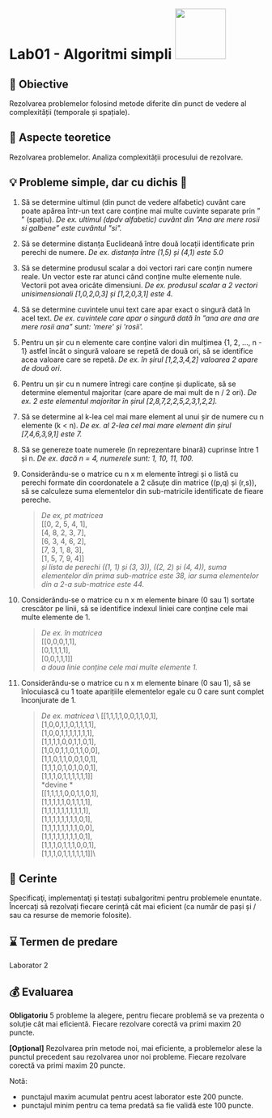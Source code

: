 # Lab01 - Algoritmi simpli <img src="algorithm.png" width="100">


## :microscope: Obiective 

Rezolvarea problemelor folosind metode diferite din punct de vedere al complexității (temporale și spațiale). 

## :book:  Aspecte teoretice 

Rezolvarea problemelor. Analiza complexității procesului de rezolvare.


## :bulb: Probleme simple, dar cu dichis :blossom:

1.	Să se determine ultimul (din punct de vedere alfabetic) cuvânt care poate apărea într-un text care conține mai multe cuvinte separate prin ” ” (spațiu). *De ex. ultimul (dpdv alfabetic) cuvânt din ”Ana are mere rosii si galbene” este cuvântul "si".*

2.	Să se determine distanța Euclideană între două locații identificate prin perechi de numere. 
*De ex. distanța între (1,5) și (4,1) este 5.0*

3.	Să se determine produsul scalar a doi vectori rari care conțin numere reale. Un vector este rar atunci când conține multe elemente nule. Vectorii pot avea oricâte dimensiuni.
*De ex. produsul scalar a 2 vectori unisimensionali [1,0,2,0,3] și [1,2,0,3,1] este 4.*

4.	Să se determine cuvintele unui text care apar exact o singură dată în acel text. 
*De ex. cuvintele care apar o singură dată în ”ana are ana are mere rosii ana" sunt: 'mere' și 'rosii'.*

5.	Pentru un șir cu n elemente care conține valori din mulțimea {1, 2, ..., n - 1} astfel încât o singură valoare se repetă de două ori, să se identifice acea valoare care se repetă.
*De ex. în șirul [1,2,3,4,2] valoarea 2 apare de două ori.*

6.	Pentru un șir cu n numere întregi care conține și duplicate, să se determine elementul majoritar (care apare de mai mult de n / 2 ori).
*De ex. 2 este elementul majoritar în șirul [2,8,7,2,2,5,2,3,1,2,2].*

7.	Să se determine al k-lea cel mai mare element al unui șir de numere cu n elemente (k < n).
*De ex. al 2-lea cel mai mare element din șirul [7,4,6,3,9,1] este 7.*

8.	Să se genereze toate numerele (în reprezentare binară) cuprinse între 1 și n. 
*De ex. dacă n = 4, numerele sunt: 1, 10, 11, 100.*

9.	Considerându-se o matrice cu n x m elemente întregi și o listă cu perechi formate din coordonatele a 2 căsuțe din matrice ((p,q) și (r,s)), să se calculeze suma elementelor din sub-matricile identificate de fieare pereche. 
    > *De ex, pt matricea*\
    > [[0, 2, 5, 4, 1], \
    >  [4, 8, 2, 3, 7], \
    >  [6, 3, 4, 6, 2], \
    >  [7, 3, 1, 8, 3], \
    >  [1, 5, 7, 9, 4]] \
    > *și lista de perechi ((1, 1) și (3, 3)), ((2, 2) și (4, 4)), suma elementelor din prima sub-matrice este 38, iar suma elementelor din a 2-a sub-matrice este 44.*

10.	Considerându-se o matrice cu n x m elemente binare (0 sau 1) sortate crescător pe linii, să se identifice indexul liniei care conține cele mai multe elemente de 1. 
    > *De ex. în matricea* \
    > [[0,0,0,1,1], \
    > [0,1,1,1,1], \
    > [0,0,1,1,1]] \
    > *a doua linie conține cele mai multe elemente 1.*

11.	Considerându-se o matrice cu n x m elemente binare (0 sau 1), să se înlocuiască cu 1 toate aparițiile elementelor egale cu 0 care sunt complet înconjurate de 1. 
    > *De ex. matricea* \ 
    > [[1,1,1,1,0,0,1,1,0,1],\
    > [1,0,0,1,1,0,1,1,1,1],\
    > [1,0,0,1,1,1,1,1,1,1],\
    > [1,1,1,1,0,0,1,1,0,1],\
    > [1,0,0,1,1,0,1,1,0,0],\
    > [1,1,0,1,1,0,0,1,0,1],\
    > [1,1,1,0,1,0,1,0,0,1],\
    > [1,1,1,0,1,1,1,1,1,1]]\
	> *devine * \
    > [[1,1,1,1,0,0,1,1,0,1],\
    > [1,1,1,1,1,0,1,1,1,1],\
    > [1,1,1,1,1,1,1,1,1,1],\
    > [1,1,1,1,1,1,1,1,0,1],\
    > [1,1,1,1,1,1,1,1,0,0],\
    > [1,1,1,1,1,1,1,1,0,1],\
    > [1,1,1,0,1,1,1,0,0,1],\
    > [1,1,1,0,1,1,1,1,1,1]]\



## :memo:  Cerinte 

Specificaţi, implementaţi și testați subalgoritmi pentru problemele enuntate. Încercați să rezolvați fiecare cerință cât mai eficient (ca număr de pași și / sau ca resurse de memorie folosite).

## :hourglass: Termen de predare 

Laborator 2

## :moneybag: Evaluarea

**Obligatoriu** 5 probleme la alegere, pentru fiecare problemă se va prezenta o soluție cât mai eficientă. Fiecare rezolvare corectă va primi maxim 20 puncte. 

**\[Opțional\]**
Rezolvarea prin metode noi, mai eficiente, a problemelor alese la punctul precedent sau rezolvarea unor noi probleme. Fiecare rezolvare corectă va primi maxim 20 puncte. 

Notă: 
- punctajul maxim acumulat pentru acest laborator este 200 puncte.
- punctajul minim pentru ca tema predată sa fie validă este 100 puncte.  

